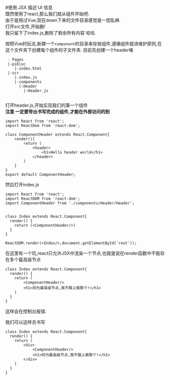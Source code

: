 #使用 JSX 描述 UI 信息  
既然使用了react,那么我们就从组件开始吧.  
由于是用过Vue,现在down下来的文件目录感觉是一团乱麻.  
打开src文件,开始删!  
我只留下了index.js,删除了剩余所有内容 哈哈.  

按照Vue的玩法,新建一个`component`的目录来存放组件,遵循组件就进维护原则,在这个文件夹下创建每个组件的子文件夹.  目前先创建一个header咯
```
 - Pages
 |-pibluc
    |-index.html  
 |-scr
    |-index.js
    |-components
      |-Header
        |-Header.js
   
```

打开header.js,开始实现我们的第一个组件  
**注意 一定要导出书写完成的组件,才能在外部访问的到**
```
import React from 'react';
import ReactDom from 'react-dom';

class ComponentHeader extends React.Component{
    render(){
        return (
            <header>
                <h1>Hello header world</h1>
            </header>
        )
    }
}
export default ComponentHeader;

```
然后打开index.js
```
import React from 'react';
import ReactDOM from 'react-dom';
import ComponentHeader from './components/Header/Header';


class Index extends React.Component{
  render() {
    return (<ComponentHeader/>)
  }
}

ReactDOM.render(<Index/>,document.getElementById('root'));
```  
在这里有一个坑,react只允许JSX中渲染一个节点,也就是说在render函数中不能存在多个最高级节点
```
class Index extends React.Component{
  render() {
    return (
        <ComponentHeader/>
        <h1>同为最高级节点,我不服上面那个!</h1>
    )
  }
}
```
这样会在控制台报错.  

我们可以这样去书写
```
class Index extends React.Component{
  render() {
    return (
        <div>
            <ComponentHeader/>
            <h1>同为最高级节点,我不服上面那个!</h1>
        </div>
    )
  }
}
```